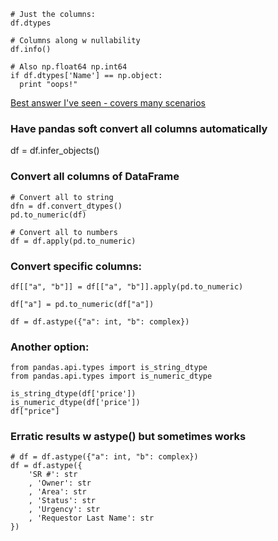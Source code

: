 ~~~
# Just the columns:
df.dtypes

# Columns along w nullability
df.info()

# Also np.float64 np.int64
if df.dtypes['Name'] == np.object:
  print "oops!"
~~~   

[Best answer I've seen - covers many scenarios](https://stackoverflow.com/questions/15891038/change-data-type-of-columns-in-pandas)

### Have pandas soft convert all columns automatically
df = df.infer_objects()

### Convert all columns of DataFrame

~~~
# Convert all to string
dfn = df.convert_dtypes()
pd.to_numeric(df)

# Convert all to numbers
df = df.apply(pd.to_numeric) 
~~~

### Convert specific columns:
~~~
df[["a", "b"]] = df[["a", "b"]].apply(pd.to_numeric)

df["a"] = pd.to_numeric(df["a"])

df = df.astype({"a": int, "b": complex})
~~~

### Another option:
~~~
from pandas.api.types import is_string_dtype
from pandas.api.types import is_numeric_dtype

is_string_dtype(df['price'])
is_numeric_dtype(df['price'])
df["price"]
~~~
### Erratic results w astype() but sometimes works
~~~
# df = df.astype({"a": int, "b": complex})
df = df.astype({
    'SR #': str
    , 'Owner': str
    , 'Area': str
    , 'Status': str
    , 'Urgency': str
    , 'Requestor Last Name': str
})
~~~
